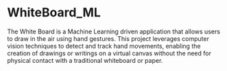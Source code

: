 # WhiteBoard_ML
The White Board is a Machine Learning driven application that allows users to draw in the air using hand gestures. This project leverages computer vision techniques to detect and track hand movements, enabling the creation of drawings or writings on a virtual canvas without the need for physical contact with a traditional whiteboard or paper.
